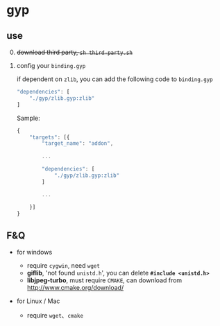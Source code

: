 # gyp

## use

0. <del>download third party, `sh third-party.sh`</del>
0. config your `binding.gyp`

    if dependent on `zlib`, you can add the following code to `binding.gyp`

    ```javascript
    "dependencies": [
        "./gyp/zlib.gyp:zlib"
    ]
    ```
    Sample:

    ```javascript
    {
        "targets": [{
            "target_name": "addon",
            
            ...

            "dependencies": [
                "./gyp/zlib.gyp:zlib"
            ]

            ...
            
        }]
    }
    ```

## F&Q

- for windows
    - require `cygwin`, need `wget`
    - **giflib**, 'not found `unistd.h`', you can delete **`#include <unistd.h>`**
    - **libjpeg-turbo**, must require `CMAKE`, can download from http://www.cmake.org/download/
    
- for Linux / Mac
    - require `wget`、`cmake`
